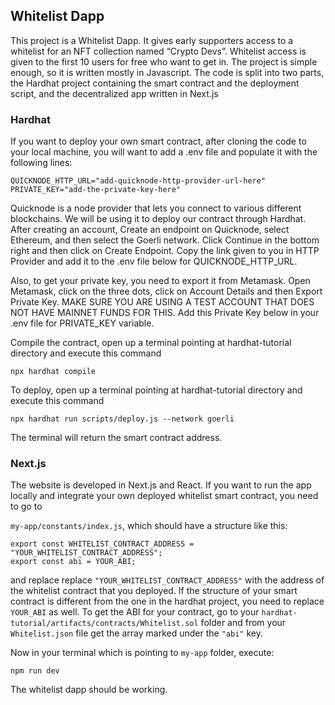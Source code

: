 ## Whitelist Dapp

This project is a Whitelist Dapp. It gives early supporters access to a whitelist for an NFT collection named “Crypto Devs”. Whitelist access is given to the first 10 users for free who want to get in. The project is simple enough, so it is written mostly in Javascript. The code is split into two parts, the Hardhat project containing the smart contract and the deployment script, and the decentralized app written in Next.js

### Hardhat

If you want to deploy your own smart contract, after cloning the code to your local machine, you will want to add a .env file and populate it with the following lines:

```plaintext
QUICKNODE_HTTP_URL="add-quicknode-http-provider-url-here"
PRIVATE_KEY="add-the-private-key-here"
```

Quicknode is a node provider that lets you connect to various different blockchains. We will be using it to deploy our contract through Hardhat. After creating an account, Create an endpoint on Quicknode, select Ethereum, and then select the Goerli network. Click Continue in the bottom right and then click on Create Endpoint. Copy the link given to you in HTTP Provider and add it to the .env file below for QUICKNODE\_HTTP\_URL.

Also, to get your private key, you need to export it from Metamask. Open Metamask, click on the three dots, click on Account Details and then Export Private Key. MAKE SURE YOU ARE USING A TEST ACCOUNT THAT DOES NOT HAVE MAINNET FUNDS FOR THIS. Add this Private Key below in your .env file for PRIVATE\_KEY variable.

Compile the contract, open up a terminal pointing at hardhat-tutorial directory and execute this command

```plaintext
npx hardhat compile
```

To deploy, open up a terminal pointing at hardhat-tutorial directory and execute this command

```plaintext
npx hardhat run scripts/deploy.js --network goerli
```

The terminal will return the smart contract address.

### Next.js

The website is developed in Next.js and React. If you want to run the app locally and integrate your own deployed whitelist smart contract, you need to go to 

`my-app/constants/index.js`, which should have a structure like this:

```plaintext
export const WHITELIST_CONTRACT_ADDRESS = "YOUR_WHITELIST_CONTRACT_ADDRESS";
export const abi = YOUR_ABI;
```

and replace replace `"YOUR_WHITELIST_CONTRACT_ADDRESS"` with the address of the whitelist contract that you deployed. If the structure of your smart contract is different from the one in the hardhat project, you need to replace `YOUR_ABI` as well. To get the ABI for your contract, go to your `hardhat-tutorial/artifacts/contracts/Whitelist.sol` folder and from your `Whitelist.json` file get the array marked under the `"abi"` key.

Now in your terminal which is pointing to `my-app` folder, execute:

```plaintext
npm run dev
```

The whitelist dapp should be working.
